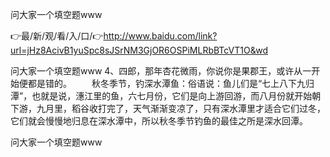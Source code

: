 问大家一个填空题www

👉最/新/观/看/入/口/👉http://www.baidu.com/link?url=jHz8AcivB1yuSpc8sJSrNM3GjOR6OSPiMLRbBTcVT1O&wd

问大家一个填空题www	4、四郎，那年杏花微雨，你说你是果郡王，或许从一开始便都是错的。
　　秋冬季节，钓深水潭鱼：俗语说：鱼儿们是“七上八下九归潭”，也就是说，潓江里的鱼，六七月份，它们是向上游回游，而八月份就开始朝下游，九月里，稻谷收打完了，天气渐渐变凉了，只有深水潭里才适合它们过冬，它们就会慢慢地归息在深水潭中，所以秋冬季节钓鱼的最佳之所是深水回潭。


问大家一个填空题www
